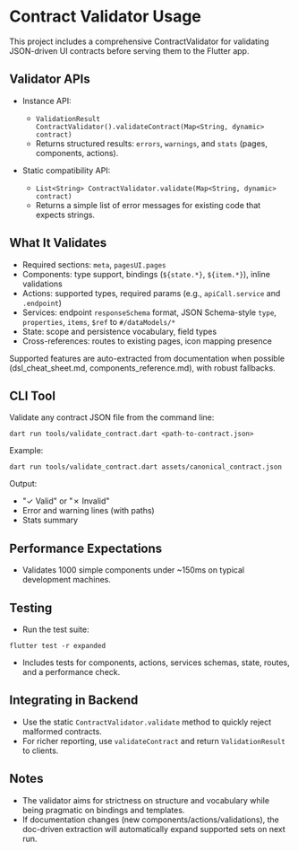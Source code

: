 # Contract Validator Usage

This project includes a comprehensive ContractValidator for validating JSON-driven UI contracts before serving them to the Flutter app.

## Validator APIs

- Instance API:
  - `ValidationResult ContractValidator().validateContract(Map<String, dynamic> contract)`
  - Returns structured results: `errors`, `warnings`, and `stats` (pages, components, actions).

- Static compatibility API:
  - `List<String> ContractValidator.validate(Map<String, dynamic> contract)`
  - Returns a simple list of error messages for existing code that expects strings.

## What It Validates

- Required sections: `meta`, `pagesUI.pages`
- Components: type support, bindings (`${state.*}`, `${item.*}`), inline validations
- Actions: supported types, required params (e.g., `apiCall.service` and `.endpoint`)
- Services: endpoint `responseSchema` format, JSON Schema-style `type`, `properties`, `items`, `$ref` to `#/dataModels/*`
- State: scope and persistence vocabulary, field types
- Cross-references: routes to existing pages, icon mapping presence

Supported features are auto-extracted from documentation when possible (dsl_cheat_sheet.md, components_reference.md), with robust fallbacks.

## CLI Tool

Validate any contract JSON file from the command line:

```
dart run tools/validate_contract.dart <path-to-contract.json>
```

Example:

```
dart run tools/validate_contract.dart assets/canonical_contract.json
```

Output:

- "✓ Valid" or "✗ Invalid"
- Error and warning lines (with paths)
- Stats summary

## Performance Expectations

- Validates 1000 simple components under ~150ms on typical development machines.

## Testing

- Run the test suite:

```
flutter test -r expanded
```

- Includes tests for components, actions, services schemas, state, routes, and a performance check.

## Integrating in Backend

- Use the static `ContractValidator.validate` method to quickly reject malformed contracts.
- For richer reporting, use `validateContract` and return `ValidationResult` to clients.

## Notes

- The validator aims for strictness on structure and vocabulary while being pragmatic on bindings and templates.
- If documentation changes (new components/actions/validations), the doc-driven extraction will automatically expand supported sets on next run.